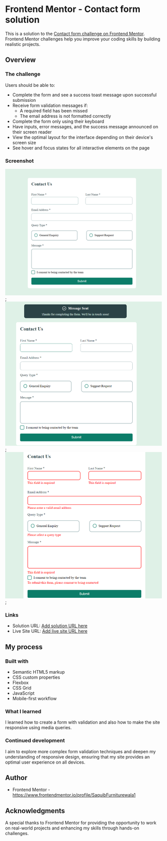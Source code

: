 # Frontend Mentor - Contact form solution

This is a solution to the [Contact form challenge on Frontend Mentor](https://www.frontendmentor.io/challenges/contact-form--G-hYlqKJj). Frontend Mentor challenges help you improve your coding skills by building realistic projects. 

## Overview

### The challenge

Users should be able to:

- Complete the form and see a success toast message upon successful submission
- Receive form validation messages if:
  - A required field has been missed
  - The email address is not formatted correctly
- Complete the form only using their keyboard
- Have inputs, error messages, and the success message announced on their screen reader
- View the optimal layout for the interface depending on their device's screen size
- See hover and focus states for all interactive elements on the page

### Screenshot

![](assets/Screenshot/shot1.png);
![](assets/Screenshot/shot2.png);
![](assets/Screenshot/shot3.png);


### Links

- Solution URL: [Add solution URL here](https://your-solution-url.com)
- Live Site URL: [Add live site URL here](https://your-live-site-url.com)

## My process

### Built with

- Semantic HTML5 markup
- CSS custom properties
- Flexbox
- CSS Grid
- JavaScript
- Mobile-first workflow

### What I learned

I learned how to create a form with validation and also how to make the site responsive using media queries.

### Continued development

I aim to explore more complex form validation techniques and deepen my understanding of responsive design, ensuring that my site provides an optimal user experience on all devices.

## Author

 - Frontend Mentor - https://www.frontendmentor.io/profile/SaquibFurniturewala1

## Acknowledgments

A special thanks to Frontend Mentor for providing the opportunity to work on real-world projects and enhancing my skills through hands-on challenges.
